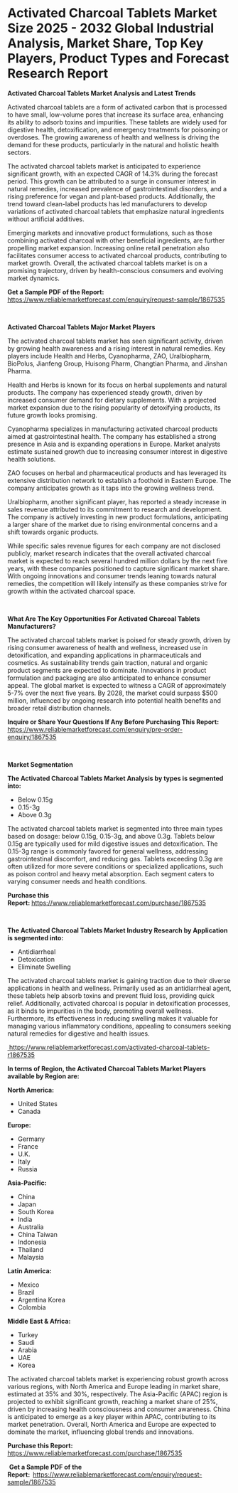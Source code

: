 <p><h1>Activated Charcoal Tablets Market Size 2025 - 2032 Global Industrial Analysis, Market Share, Top Key Players, Product Types and Forecast Research Report</h1></p><p><strong>Activated Charcoal Tablets Market Analysis and Latest Trends</strong></p>
<p><p>Activated charcoal tablets are a form of activated carbon that is processed to have small, low-volume pores that increase its surface area, enhancing its ability to adsorb toxins and impurities. These tablets are widely used for digestive health, detoxification, and emergency treatments for poisoning or overdoses. The growing awareness of health and wellness is driving the demand for these products, particularly in the natural and holistic health sectors.</p><p>The activated charcoal tablets market is anticipated to experience significant growth, with an expected CAGR of 14.3% during the forecast period. This growth can be attributed to a surge in consumer interest in natural remedies, increased prevalence of gastrointestinal disorders, and a rising preference for vegan and plant-based products. Additionally, the trend toward clean-label products has led manufacturers to develop variations of activated charcoal tablets that emphasize natural ingredients without artificial additives.</p><p>Emerging markets and innovative product formulations, such as those combining activated charcoal with other beneficial ingredients, are further propelling market expansion. Increasing online retail penetration also facilitates consumer access to activated charcoal products, contributing to market growth. Overall, the activated charcoal tablets market is on a promising trajectory, driven by health-conscious consumers and evolving market dynamics.</p></p>
<p><strong>Get a Sample PDF of the Report:&nbsp;</strong> <a href="https://www.reliablemarketforecast.com/enquiry/request-sample/1867535?utm_campaign=2890&utm_medium=2&utm_source=Github&utm_content=ia&utm_term=13042025&utm_id=activated-charcoal-tablets">https://www.reliablemarketforecast.com/enquiry/request-sample/1867535</a></p>
<p>&nbsp;</p>
<p><strong>Activated Charcoal Tablets Major Market Players</strong></p>
<p><p>The activated charcoal tablets market has seen significant activity, driven by growing health awareness and a rising interest in natural remedies. Key players include Health and Herbs, Cyanopharma, ZAO, Uralbiopharm, BioPolus, Jianfeng Group, Huisong Pharm, Changtian Pharma, and Jinshan Pharma.</p><p>Health and Herbs is known for its focus on herbal supplements and natural products. The company has experienced steady growth, driven by increased consumer demand for dietary supplements. With a projected market expansion due to the rising popularity of detoxifying products, its future growth looks promising.</p><p>Cyanopharma specializes in manufacturing activated charcoal products aimed at gastrointestinal health. The company has established a strong presence in Asia and is expanding operations in Europe. Market analysts estimate sustained growth due to increasing consumer interest in digestive health solutions.</p><p>ZAO focuses on herbal and pharmaceutical products and has leveraged its extensive distribution network to establish a foothold in Eastern Europe. The company anticipates growth as it taps into the growing wellness trend.</p><p>Uralbiopharm, another significant player, has reported a steady increase in sales revenue attributed to its commitment to research and development. The company is actively investing in new product formulations, anticipating a larger share of the market due to rising environmental concerns and a shift towards organic products.</p><p>While specific sales revenue figures for each company are not disclosed publicly, market research indicates that the overall activated charcoal market is expected to reach several hundred million dollars by the next five years, with these companies positioned to capture significant market share. With ongoing innovations and consumer trends leaning towards natural remedies, the competition will likely intensify as these companies strive for growth within the activated charcoal space.</p></p>
<p>&nbsp;</p>
<p><strong>What Are The Key Opportunities For Activated Charcoal Tablets Manufacturers?</strong></p>
<p><p>The activated charcoal tablets market is poised for steady growth, driven by rising consumer awareness of health and wellness, increased use in detoxification, and expanding applications in pharmaceuticals and cosmetics. As sustainability trends gain traction, natural and organic product segments are expected to dominate. Innovations in product formulation and packaging are also anticipated to enhance consumer appeal. The global market is expected to witness a CAGR of approximately 5-7% over the next five years. By 2028, the market could surpass $500 million, influenced by ongoing research into potential health benefits and broader retail distribution channels.</p></p>
<p><strong>Inquire or Share Your Questions If Any Before Purchasing This Report:</strong> <a href="https://www.reliablemarketforecast.com/enquiry/pre-order-enquiry/1867535?utm_campaign=2890&utm_medium=2&utm_source=Github&utm_content=ia&utm_term=13042025&utm_id=activated-charcoal-tablets">https://www.reliablemarketforecast.com/enquiry/pre-order-enquiry/1867535</a></p>
<p>&nbsp;</p>
<p><strong>Market Segmentation</strong></p>
<p><strong>The Activated Charcoal Tablets Market Analysis by types is segmented into:</strong></p>
<p><ul><li>Below 0.15g</li><li>0.15-3g</li><li>Above 0.3g</li></ul></p>
<p><p>The activated charcoal tablets market is segmented into three main types based on dosage: below 0.15g, 0.15-3g, and above 0.3g. Tablets below 0.15g are typically used for mild digestive issues and detoxification. The 0.15-3g range is commonly favored for general wellness, addressing gastrointestinal discomfort, and reducing gas. Tablets exceeding 0.3g are often utilized for more severe conditions or specialized applications, such as poison control and heavy metal absorption. Each segment caters to varying consumer needs and health conditions.</p></p>
<p><strong>Purchase this Report:&nbsp;</strong><a href="https://www.reliablemarketforecast.com/purchase/1867535?utm_campaign=2890&utm_medium=2&utm_source=Github&utm_content=ia&utm_term=13042025&utm_id=activated-charcoal-tablets">https://www.reliablemarketforecast.com/purchase/1867535</a></p>
<p>&nbsp;</p>
<p><strong>The Activated Charcoal Tablets Market Industry Research by Application is segmented into:</strong></p>
<p><ul><li>Antidiarrheal</li><li>Detoxication</li><li>Eliminate Swelling</li></ul></p>
<p><p>The activated charcoal tablets market is gaining traction due to their diverse applications in health and wellness. Primarily used as an antidiarrheal agent, these tablets help absorb toxins and prevent fluid loss, providing quick relief. Additionally, activated charcoal is popular in detoxification processes, as it binds to impurities in the body, promoting overall wellness. Furthermore, its effectiveness in reducing swelling makes it valuable for managing various inflammatory conditions, appealing to consumers seeking natural remedies for digestive and health issues.</p></p>
<p><a href="https://www.reliablemarketforecast.com/activated-charcoal-tablets-r1867535?utm_campaign=2890&utm_medium=2&utm_source=Github&utm_content=ia&utm_term=13042025&utm_id=activated-charcoal-tablets">&nbsp;https://www.reliablemarketforecast.com/activated-charcoal-tablets-r1867535</a></p>
<p><strong>In terms of Region, the Activated Charcoal Tablets Market Players available by Region are:</strong></p>
<p>
    <p> <strong> North America: </strong>
        <ul>
            <li>United States</li>
            <li>Canada</li>
        </ul>
        </p> 
    <p> <strong> Europe: </strong>
        <ul>
            <li>Germany</li>
            <li>France</li>
            <li>U.K.</li>
            <li>Italy</li>
            <li>Russia</li>
        </ul>
        </p> 
    <p> <strong> Asia-Pacific: </strong>
        <ul>
            <li>China</li>
            <li>Japan</li>
            <li>South Korea</li>
            <li>India</li>
            <li>Australia</li>
            <li>China Taiwan</li>
            <li>Indonesia</li>
            <li>Thailand</li>
            <li>Malaysia</li>
        </ul>
        </p> 
    <p> <strong> Latin America: </strong>
        <ul>
            <li>Mexico</li>
            <li>Brazil</li>
            <li>Argentina Korea</li>
            <li>Colombia</li>
        </ul>
        </p> 
    <p> <strong> Middle East & Africa: </strong>
        <ul>
            <li>Turkey</li>
            <li>Saudi</li>
            <li>Arabia</li>
            <li>UAE</li>
            <li>Korea</li>
        </ul>
    </p>
    </p>
<p><p>The activated charcoal tablets market is experiencing robust growth across various regions, with North America and Europe leading in market share, estimated at 35% and 30%, respectively. The Asia-Pacific (APAC) region is projected to exhibit significant growth, reaching a market share of 25%, driven by increasing health consciousness and consumer awareness. China is anticipated to emerge as a key player within APAC, contributing to its market penetration. Overall, North America and Europe are expected to dominate the market, influencing global trends and innovations.</p></p>
<p><strong>Purchase this Report: </strong><a href="https://www.reliablemarketforecast.com/purchase/1867535?utm_campaign=2890&utm_medium=2&utm_source=Github&utm_content=ia&utm_term=13042025&utm_id=activated-charcoal-tablets">https://www.reliablemarketforecast.com/purchase/1867535</a></p>
<p>&nbsp;<strong>Get a Sample PDF of the Report:&nbsp;&nbsp;</strong><a href="https://www.reliablemarketforecast.com/enquiry/request-sample/1867535?utm_campaign=2890&utm_medium=2&utm_source=Github&utm_content=ia&utm_term=13042025&utm_id=activated-charcoal-tablets">https://www.reliablemarketforecast.com/enquiry/request-sample/1867535</a></p>
<p><strong></strong></p>
<p><p></p><p></p><p></p></p>